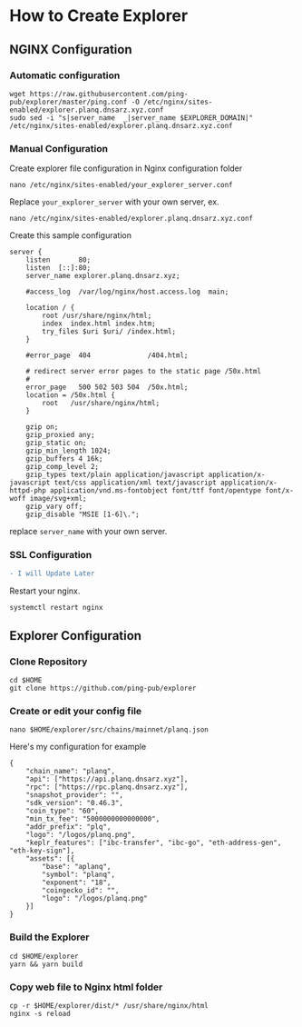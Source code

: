 # How to Create Explorer

## NGINX Configuration

### Automatic configuration
```
wget https://raw.githubusercontent.com/ping-pub/explorer/master/ping.conf -O /etc/nginx/sites-enabled/explorer.planq.dnsarz.xyz.conf
sudo sed -i "s|server_name  _|server_name $EXPLORER_DOMAIN|"  /etc/nginx/sites-enabled/explorer.planq.dnsarz.xyz.conf
```
### Manual Configuration
Create explorer file configuration in Nginx configuration folder
```
nano /etc/nginx/sites-enabled/your_explorer_server.conf
```
Replace `your_explorer_server` with your own server, ex.
```
nano /etc/nginx/sites-enabled/explorer.planq.dnsarz.xyz.conf
```
Create this sample configuration
```
server {
    listen       80;
    listen  [::]:80;
    server_name explorer.planq.dnsarz.xyz;

    #access_log  /var/log/nginx/host.access.log  main;

    location / {
        root /usr/share/nginx/html;
        index  index.html index.htm;
        try_files $uri $uri/ /index.html;
    }

    #error_page  404              /404.html;

    # redirect server error pages to the static page /50x.html
    #
    error_page   500 502 503 504  /50x.html;
    location = /50x.html {
        root   /usr/share/nginx/html;
    }

    gzip on;
    gzip_proxied any;
    gzip_static on;
    gzip_min_length 1024;
    gzip_buffers 4 16k;
    gzip_comp_level 2;
    gzip_types text/plain application/javascript application/x-javascript text/css application/xml text/javascript application/x-httpd-php application/vnd.ms-fontobject font/ttf font/opentype font/x-woff image/svg+xml;
    gzip_vary off;
    gzip_disable "MSIE [1-6]\.";
```
replace `server_name` with your own server.<br>
### SSL Configuration
```diff
- I will Update Later
```
Restart your nginx.
```
systemctl restart nginx
```


## Explorer Configuration
### Clone Repository
```
cd $HOME
git clone https://github.com/ping-pub/explorer
```

### Create or edit your config file
```
nano $HOME/explorer/src/chains/mainnet/planq.json
```

Here's my configuration for example

```
{
    "chain_name": "planq",
    "api": ["https://api.planq.dnsarz.xyz"],
    "rpc": ["https://rpc.planq.dnsarz.xyz"],
    "snapshot_provider": "",
    "sdk_version": "0.46.3",
    "coin_type": "60",
    "min_tx_fee": "5000000000000000",
    "addr_prefix": "plq",
    "logo": "/logos/planq.png",
    "keplr_features": ["ibc-transfer", "ibc-go", "eth-address-gen", "eth-key-sign"],
    "assets": [{
        "base": "aplanq",
        "symbol": "planq",
        "exponent": "18",
        "coingecko_id": "",
        "logo": "/logos/planq.png"
    }]
}
```
### Build the Explorer
```
cd $HOME/explorer
yarn && yarn build
```
### Copy web file to Nginx html folder
```
cp -r $HOME/explorer/dist/* /usr/share/nginx/html
nginx -s reload
```


